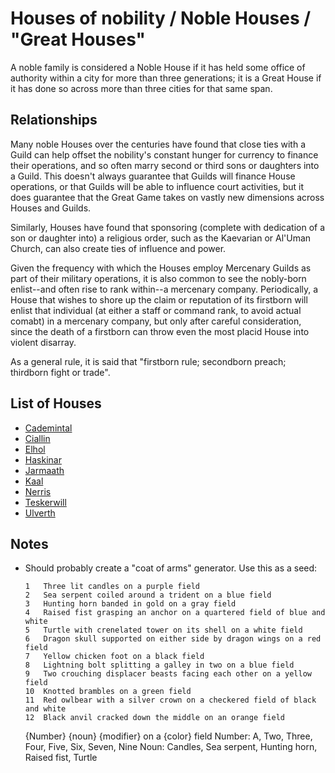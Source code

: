 # Houses of nobility / Noble Houses / "Great Houses"
A noble family is considered a Noble House if it has held some office of authority within a city for more than three generations; it is a Great House if it has done so across more than three cities for that same span.

## Relationships
Many noble Houses over the centuries have found that close ties with a Guild can help offset the nobility's constant hunger for currency to finance their operations, and so often marry second or third sons or daughters into a Guild. This doesn't always guarantee that Guilds will finance House operations, or that Guilds will be able to influence court activities, but it does guarantee that the Great Game takes on vastly new dimensions across Houses and Guilds.

Similarly, Houses have found that sponsoring (complete with dedication of a son or daughter into) a religious order, such as the Kaevarian or Al'Uman Church, can also create ties of influence and power.

Given the frequency with which the Houses employ Mercenary Guilds as part of their military operations, it is also common to see the nobly-born enlist--and often rise to rank within--a mercenary company. Periodically, a House that wishes to shore up the claim or reputation of its firstborn will enlist that individual (at either a staff or command rank, to avoid actual comabt) in a mercenary company, but only after careful consideration, since the death of a firstborn can throw even the most placid House into violent disarray.

As a general rule, it is said that "firstborn rule; secondborn preach; thirdborn fight or trade".

## List of Houses

* [Cademintal](Cademintal.md)
* [Ciallin](Ciallin.md)
* [Elhol](Elhol.md)
* [Haskinar](Haskinar.md)
* [Jarmaath](Jarmaath.md)
* [Kaal](Kaal.md)
* [Nerris](Nerris.md)
* [Teskerwill](Teskerwill.md)
* [Ulverth](Ulverth.md)

## Notes
* Should probably create a "coat of arms" generator. Use this as a seed:
    
    ```
    1	Three lit candles on a purple field
    2	Sea serpent coiled around a trident on a blue field
    3	Hunting horn banded in gold on a gray field
    4	Raised fist grasping an anchor on a quartered field of blue and white
    5	Turtle with crenelated tower on its shell on a white field
    6	Dragon skull supported on either side by dragon wings on a red field
    7	Yellow chicken foot on a black field
    8	Lightning bolt splitting a galley in two on a blue field
    9	Two crouching displacer beasts facing each other on a yellow field
    10	Knotted brambles on a green field
    11	Red owlbear with a silver crown on a checkered field of black and white
    12	Black anvil cracked down the middle on an orange field
    ```

    {Number} {noun} {modifier} on a {color} field
    Number: A, Two, Three, Four, Five, Six, Seven, Nine
    Noun: Candles, Sea serpent, Hunting horn, Raised fist, Turtle